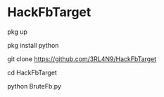# HackFbTarget

pkg up



pkg install python



git clone https://github.com/3RL4N9/HackFbTarget



cd HackFbTarget



python BruteFb.py
